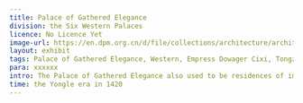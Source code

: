 ```yaml
---
title: Palace of Gathered Elegance
division: the Six Western Palaces
licence: No Licence Yet
image-url: https://en.dpm.org.cn/d/file/collections/architecture/architecture/2020-04-13/cbc6846c36e4d5f9f6ec3e68eda230be.jpg
layout: exhibit
tags: Palace of Gathered Elegance, Western, Empress Dowager Cixi, Tongzhi Emperor, Long Life Odes, the last empress, Wan Rong,
para: xxxxxx
intro: The Palace of Gathered Elegance also used to be residences of imperial concubines. Notable among the consorts who lived here was the Empress Dowager Cixi. She lived here when she was young as Consort Yi. In the rear hall, she gave birth to Zaichun, the only son of the Xianfeng Emperor and became the Tongzhi Emperor. Walls of the roofed corridors in the courtyard are inscribed with a Long Life Odes by the courtiers for her fiftieth birthday. In addition, Wan Rong, the last empress of the Qing Dynasty in China, also lived in this palace.
time: the Yongle era in 1420
---
```


